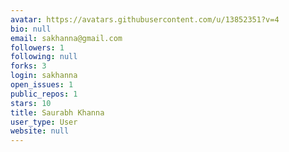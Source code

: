 ```yaml
---
avatar: https://avatars.githubusercontent.com/u/13852351?v=4
bio: null
email: sakhanna@gmail.com
followers: 1
following: null
forks: 3
login: sakhanna
open_issues: 1
public_repos: 1
stars: 10
title: Saurabh Khanna
user_type: User
website: null
---
```

